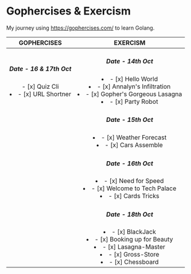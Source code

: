 # Gophercises & Exercism
My journey using https://gophercises.com/ to learn Golang.

| GOPHERCISES | EXERCISM |
| :---: | :---: |
|<h5> Date - 16 & 17th Oct </h5>- [x] Quiz Cli</li><li>- [x] URL Shortner</li>| <h5>Date - 14th Oct </h5><li>- [x] Hello World</li><li>- [x] Annalyn's Infiltration</li><li>- [x] Gopher's Gorgeous Lasagna</li><li>- [x] Party Robot</li>
| |<h5>Date - 15th Oct </h5><li>- [x] Weather Forecast </li><li>- [x] Cars Assemble</li>
| | <h5>Date - 16th Oct </h5><li>- [x] Need for Speed </li><li>- [x] Welcome to Tech Palace </li><li>- [x] Cards Tricks </li>
| |<h5>Date - 18th Oct </h5><li>- [x] BlackJack </li><li>- [x] Booking up for Beauty </li><li>- [x] Lasagna-Master </li><li>- [x] Gross-Store </li><li>- [x] Chessboard </li>














